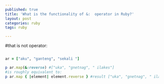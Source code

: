 ```yaml
---
published: true
title: 'What is the functionality of &:  operator in Ruby?'
layout: post
categories: ruby
tags: ruby

---
```

#that is not operator:

```ruby

ar = ["aku", "ganteng", "sekali "]

p ar.map(&:reverse) #["uka", "gnetnag", " ilakes"]
#is roughly equivalent to:
p ar.map { |element| element.reverse } #result ["uka", "gnetnag", " ilakes"]

```